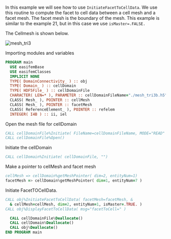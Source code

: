 In this example we will see how to use `InitiateFacetToCellData`. We use
this routine to compute the facet to cell data between a cell mesh and a facet mesh. The facet mesh is the boundary of the mesh. This example is similar to the example 21, but in this case we use `isMaster=.FALSE.`

The Cellmesh is shown below.

![mesh_tri3](figures/mesh_tri3b.png)

Importing modules and variables

```fortran
PROGRAM main
  USE easifemBase
  USE easifemClasses
  IMPLICIT NONE
  TYPE( DomainConnectivity_ ) :: obj
  TYPE( Domain_ ) :: cellDomain
  TYPE( HDF5File_ ) :: cellDomainFile
  CHARACTER( LEN=* ), PARAMETER :: cellDomainFileName="./mesh_tri3b.h5"
  CLASS( Mesh_ ), POINTER :: cellMesh
  CLASS( Mesh_ ), POINTER :: facetMesh
  CLASS( ReferenceElement_ ), POINTER :: refelem
  INTEGER( I4B ) :: ii, iel
```

Open the mesh file for cellDomain

```fortran
CALL cellDomainFile%Initiate( FileName=cellDomainFileName, MODE="READ" )
CALL cellDomainFile%Open()
```

Initiate the cellDomain

```fortran
CALL cellDomain%Initiate( cellDomainFile, "")
```

Make a pointer to cellMesh and facet mesh

```fortran
cellMesh => cellDomain%getMeshPointer( dim=2, entityNum=1)
facetMesh => cellDomain%getMeshPointer( dim=1, entityNum=7 )
```

Initiate FacetTOCellData.

```fortran
CALL obj%InitiateFacetToCellData( facetMesh=facetMesh, &
  & cellMesh=cellMesh, dim=2, entityNum=1, isMaster=.TRUE. )
CALL obj%DisplayFacetToCellData( msg="facetToCell=" )
```

```fortran
  CALL cellDomainFile%Deallocate()
  CALL cellDomain%Deallocate()
  CALL obj%Deallocate()
END PROGRAM main
```
